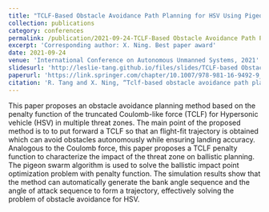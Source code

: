 ```yaml
---
title: "TCLF-Based Obstacle Avoidance Path Planning for HSV Using Pigeon-Inspired Optimization"
collection: publications
category: conferences
permalink: /publication/2021-09-24-TCLF-Based Obstacle Avoidance Path Planning for HSV Using Pigeon-Inspired Optimization
excerpt: 'Corresponding author: X. Ning. Best paper award'
date: 2021-09-24
venue: 'International Conference on Autonomous Unmanned Systems, 2021'
slidesurl: 'http://leslie-tang.github.io/files/slides/TCLF-based Obstacle avoidance path planning for HSV using Pigeon-inspired Optimization.pdf'
paperurl: 'https://link.springer.com/chapter/10.1007/978-981-16-9492-9_47'
citation: 'R. Tang and X. Ning, “Tclf-based obstacle avoidance path planning for hsv using pigeon-inspired optimization,” in International Conference on Autonomous Unmanned Systems. Springer, 2021, pp. 467–476.'
---
```


This paper proposes an obstacle avoidance planning method based on the penalty function of the truncated Coulomb-like force (TCLF) for Hypersonic vehicle (HSV) in multiple threat zones. The main point of the proposed method is to to put forward a TCLF so that an flight-fit trajectory is obtained which can avoid obstacles autonomously while ensuring landing accuracy. Analogous to the Coulomb force, this paper proposes a TCLF penalty function to characterize the impact of the threat zone on ballistic planning. The pigeon swarm algorithm is used to solve the ballistic impact point optimization problem with penalty function. The simulation results show that the method can automatically generate the bank angle sequence and the angle of attack sequence to form a trajectory, effectively solving the problem of obstacle avoidance for HSV.